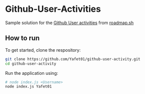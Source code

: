 # Github-User-Activities

Sample solution for the [Github User activities](https://roadmap.sh/projects/github-user-activity) from [roadmap.sh](https://roadmap.sh/)

## How to run 
To get started, clone the respository:

```bash 
git clone https://github.com/Yafet01/github-user-activity.git
cd github-user-activity
```

Run the application using:
```bash
# node index.js <Username> 
node index.js Yafet01
```


